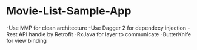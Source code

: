 # Movie-List-Sample-App
-Use MVP for clean architecture
-Use Dagger 2 for dependecy injection
-Rest API handle by Retrofit
-RxJava for layer to communicate
-ButterKnife for view binding
